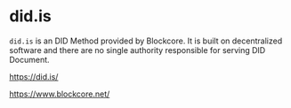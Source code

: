 # did.is

`did.is` is an DID Method provided by Blockcore. It is built on decentralized software and there are no single authority responsible for serving DID Document.

https://did.is/

https://www.blockcore.net/
